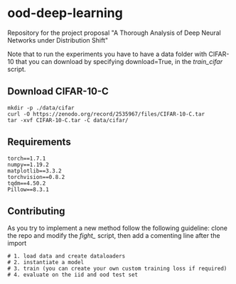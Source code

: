 # ood-deep-learning
Repository for the project proposal "A Thorough Analysis of Deep Neural Networks under Distribution Shift"

Note that to run the experiments you have to have a data folder with CIFAR-10 that you can download by specifying download=True, in the *train_cifar* script.

## Download CIFAR-10-C
```
mkdir -p ./data/cifar
curl -O https://zenodo.org/record/2535967/files/CIFAR-10-C.tar
tar -xvf CIFAR-10-C.tar -C data/cifar/
```

## Requirements
```
torch==1.7.1
numpy==1.19.2
matplotlib==3.3.2
torchvision==0.8.2
tqdm==4.50.2
Pillow==8.3.1
```

## Contributing
As you try to implement a new method follow the following guideline:
clone the repo and modify the *fight_* script, then add a comenting line after the import
``` ######################## NEW METHOD ######################## 
# 1. load data and create dataloaders
# 2. instantiate a model
# 3. train (you can create your own custom training loss if required)
# 4. evaluate on the iid and ood test set
```
